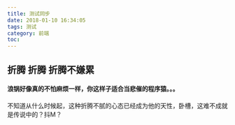 ```yaml
---
title: 测试同步
date: 2018-01-10 16:34:05
tags: 测试
category: 前端
toc:
---
```

## 折腾 折腾 折腾不嫌累

#### 浪锅好像真的不怕麻烦一样，你这样子适合当悲催的程序猿。。。

不知道从什么时候起，这种折腾不腻的心态已经成为他的天性，卧槽，这难不成就是传说中的？抖M？